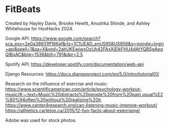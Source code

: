 # FitBeats

Created by Hayley Davis, Brooke Hewitt, Anushka Shinde, and Ashley Whitehouse for HooHacks 2024.

Google API:
https://www.google.com/search?sca_esv=2e0a38931ff166af&rlz=1C1UEAD_enUS958US958&q=google+login+api&spell=1&sa=X&ved=2ahUKEwjwsOzUh42FAxXjElkFHU4dAtYQBSgAegQIBxAC&biw=1536&bih=791&dpr=2.5

Spotify API:
https://developer.spotify.com/documentation/web-api

Django Resources:
https://docs.djangoproject.com/en/5.0/intro/tutorial01/

Research on the influence of exercise and music:
https://www.scientificamerican.com/article/psychology-workout-music/#:~:text=Music%20distracts%20people%20from%20pain,usual%E2%80%94often%20without%20realizing%20it.
https://www.center4research.org/can-listening-music-improve-workout/
https://athletics.carleton.ca/2015/12-fun-facts-about-exercising/

Adobe was used for stock photos.
